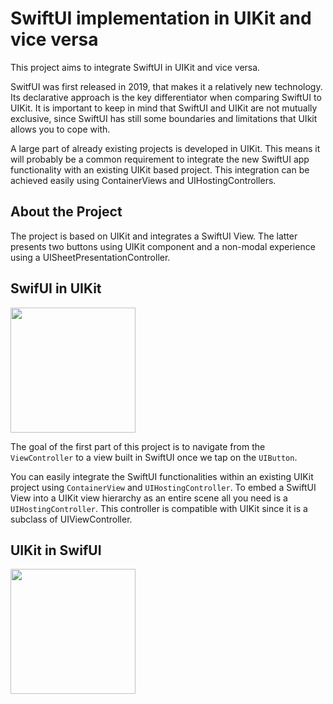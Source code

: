 #  SwiftUI implementation in UIKit and vice versa


This project aims to integrate SwiftUI in UIKit and vice versa. 

SwitfUI was first released in 2019, that makes it a relatively new technology. Its declarative approach is the key differentiator when comparing SwiftUI to UIKit. 
It is important to keep in mind that SwiftUI and UIKit are not mutually exclusive, since SwiftUI has still some boundaries and limitations that UIkit allows you to cope with. 

A large part of already existing projects is developed in UIKit. This means it will probably be a common requirement to integrate the new SwiftUI app functionality with an existing UIKit based project.
This integration can be achieved easily using ContainerViews and UIHostingControllers.


##  About the Project

The project is based on UIKit and integrates a SwiftUI View. The latter presents two buttons using UIKit component and a non-modal experience using a UISheetPresentationController. 

##  SwifUI in UIKit

<img src= "https://user-images.githubusercontent.com/92525390/161572039-0ae8c9ea-c5a5-40c8-91bc-12ac6ebdeb91.gif" width="200"> 

The goal of the first part of this project is to navigate from the `ViewController` to a view built in SwiftUI once we tap on the `UIButton`.

You can easily integrate the SwiftUI functionalities within an existing UIKit project using `ContainerView` and `UIHostingController`.
To embed a SwiftUI View into a UIKit view hierarchy as an entire scene all you need is a `UIHostingController`. 
This controller is compatible with UIKit since it is a subclass of UIViewController. 

##  UIKit in SwifUI

<img src= "https://user-images.githubusercontent.com/92525390/161635596-59e8209a-9b90-4aad-9a58-cac3e08aabdf.gif" width="200">
